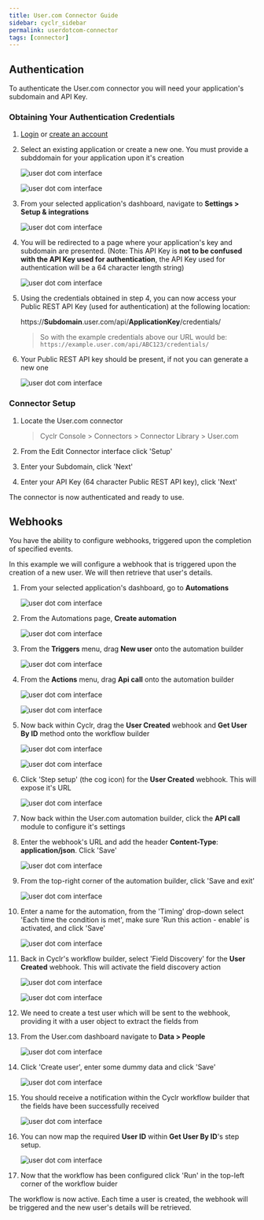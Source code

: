 ```yaml
---
title: User.com Connector Guide
sidebar: cyclr_sidebar
permalink: userdotcom-connector
tags: [connector]
---
```


## Authentication

To authenticate the User<span></span>.com connector you will need your application's subdomain and API Key.

### Obtaining Your Authentication Credentials

1. [Login](https://app.user.com/accounts/login/) or [create an account](https://app.user.com/accounts/register/)

2. Select an existing application or create a new one. You must provide a subddomain for your application upon it's creation

   ![user dot com interface](./images/userdotcom_1.png)

   ![user dot com interface](./images/userdotcom_2.png)

3. From your selected application's dashboard, navigate to **Settings > Setup & integrations**

   ![user dot com interface](./images/userdotcom_3.png)

4. You will be redirected to a page where your application's key and subdomain are presented. (Note: This API Key is **not to be confused with the API Key used for authentication**, the API Key used for authentication will be a 64 character length string)

   ![user dot com interface](./images/userdotcom_4.png)

5. Using the credentials obtained in step 4, you can now access your Public REST API Key (used for authentication) at the following location:

   https://**Subdomain**.user.com/api/**ApplicationKey**/credentials/

   > So with the example credentials above our URL would be: `https://example.user.com/api/ABC123/credentials/`

6. Your Public REST API key should be present, if not you can generate a new one

   ![user dot com interface](./images/userdotcom_5.png)

### Connector Setup

1. Locate the User<span></span>.com connector

   > Cyclr Console > Connectors > Connector Library > User<span></span>.com

2. From the Edit Connector interface click 'Setup'

3. Enter your Subdomain, click 'Next'

4. Enter your API Key (64 character Public REST API key), click 'Next'

The connector is now authenticated and ready to use.

## Webhooks

You have the ability to configure webhooks, triggered upon the completion of specified events.

In this example we will configure a webhook that is triggered upon the creation of a new user. We will then retrieve that user's details.

1. From your selected application's dashboard, go to **Automations**

   ![user dot com interface](./images/userdotcom_6.png)

2. From the Automations page, **Create automation**

   ![user dot com interface](./images/userdotcom_7.png)

3. From the **Triggers** menu, drag **New user** onto the automation builder

   ![user dot com interface](./images/userdotcom_8.png)

4. From the **Actions** menu, drag **Api call** onto the automation builder

   ![user dot com interface](./images/userdotcom_9.png)

   ![user dot com interface](./images/userdotcom_10.png)

5. Now back within Cyclr, drag the **User Created** webhook and **Get User By ID** method onto the workflow builder

   ![user dot com interface](./images/userdotcom_11.png)

   ![user dot com interface](./images/userdotcom_12.png)

6. Click 'Step setup' (the cog icon) for the **User Created** webhook. This will expose it's URL

   ![user dot com interface](./images/userdotcom_13.png)

7. Now back within the User<span></span>.com automation builder, click the **API call** module to configure it's settings

8. Enter the webhook's URL and add the header **Content-Type**: **application/json**. Click 'Save'

   ![user dot com interface](./images/userdotcom_14.png)

9. From the top-right corner of the automation builder, click 'Save and exit'

   ![user dot com interface](./images/userdotcom_15.png)

10. Enter a name for the automation, from the 'Timing' drop-down select 'Each time the condition is met', make sure 'Run this action - enable' is activated, and click 'Save'

    ![user dot com interface](./images/userdotcom_16.png)

11. Back in Cyclr's workflow builder, select 'Field Discovery' for the **User Created** webhook. This will activate the field discovery action

    ![user dot com interface](./images/userdotcom_17.png)

    ![user dot com interface](./images/userdotcom_18.png)

12. We need to create a test user which will be sent to the webhook, providing it with a user object to extract the fields from

13. From the User<span></span>.com dashboard navigate to **Data > People**

    ![user dot com interface](./images/userdotcom_19.png)

14. Click 'Create user', enter some dummy data and click 'Save'

    ![user dot com interface](./images/userdotcom_20.png)

15. You should receive a notification within the Cyclr workflow builder that the fields have been successfully received

    ![user dot com interface](./images/userdotcom_21.png)

16. You can now map the required **User ID** within **Get User By ID**'s step setup.

    ![user dot com interface](./images/userdotcom_22.png)

17. Now that the workflow has been configured click 'Run' in the top-left corner of the workflow buider

The workflow is now active. Each time a user is created, the webhook will be triggered and the new user's details will be retrieved.
